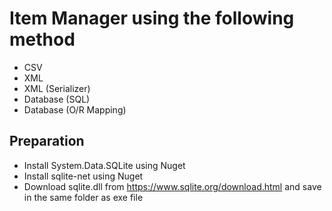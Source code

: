 # Item Manager using the following method
  - CSV
  - XML
  - XML (Serializer)
  - Database (SQL)
  - Database (O/R Mapping)

## Preparation
  - Install System.Data.SQLite using Nuget
  - Install sqlite-net using Nuget
  - Download sqlite.dll from https://www.sqlite.org/download.html and save in the same folder as exe file
 